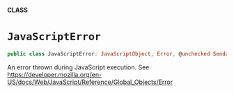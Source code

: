 **CLASS**

# `JavaScriptError`

```swift
public class JavaScriptError: JavaScriptObject, Error, @unchecked Sendable
```

An error thrown during JavaScript execution.
See https://developer.mozilla.org/en-US/docs/Web/JavaScript/Reference/Global_Objects/Error
